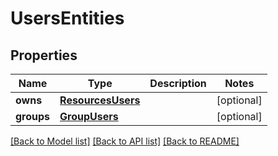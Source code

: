 # UsersEntities

## Properties
Name | Type | Description | Notes
------------ | ------------- | ------------- | -------------
**owns** | [**ResourcesUsers**](ResourcesUsers.md) |  | [optional] 
**groups** | [**GroupUsers**](GroupUsers.md) |  | [optional] 

[[Back to Model list]](../README.md#documentation-for-models) [[Back to API list]](../README.md#documentation-for-api-endpoints) [[Back to README]](../README.md)


